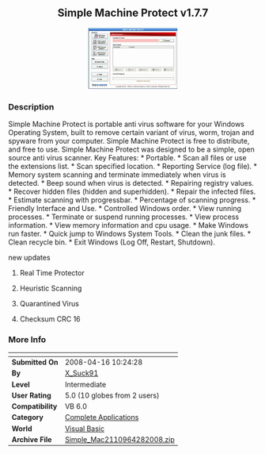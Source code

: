 ﻿<div align="center">

## Simple Machine Protect v1\.7\.7

<img src="PIC2008428539123047.gif">
</div>

### Description

Simple Machine Protect is portable anti virus software for your Windows Operating System, built to remove certain variant of virus, worm, trojan and spyware from your computer. Simple Machine Protect is free to distribute, and free to use. Simple Machine Protect was designed to be a simple, open source anti virus scanner. Key Features: * Portable. * Scan all files or use the extensions list. * Scan specified location. * Reporting Service (log file). * Memory system scanning and terminate immediately when virus is detected. * Beep sound when virus is detected. * Repairing registry values. * Recover hidden files (hidden and superhidden). * Repair the infected files. * Estimate scanning with progressbar. * Percentage of scanning progress. * Friendly Interface and Use. * Controlled Windows order. * View running processes. * Terminate or suspend running processes. * View process information. * View memory information and cpu usage. * Make Windows run faster. * Quick jump to Windows System Tools. * Clean the junk files. * Clean recycle bin. * Exit Windows (Log Off, Restart, Shutdown).

new updates

1. Real Time Protector

2. Heuristic Scanning

3. Quarantined Virus

4. Checksum CRC 16
 
### More Info
 


<span>             |<span>
---                |---
**Submitted On**   |2008-04-16 10:24:28
**By**             |[X\_Suck91](https://github.com/Planet-Source-Code/PSCIndex/blob/master/ByAuthor/x-suck91.md)
**Level**          |Intermediate
**User Rating**    |5.0 (10 globes from 2 users)
**Compatibility**  |VB 6\.0
**Category**       |[Complete Applications](https://github.com/Planet-Source-Code/PSCIndex/blob/master/ByCategory/complete-applications__1-27.md)
**World**          |[Visual Basic](https://github.com/Planet-Source-Code/PSCIndex/blob/master/ByWorld/visual-basic.md)
**Archive File**   |[Simple\_Mac2110964282008\.zip](https://github.com/Planet-Source-Code/x-suck91-simple-machine-protect-v1-7-7__1-70468/archive/master.zip)








